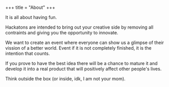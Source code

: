 +++
title = "About"
+++

It is all about having fun. 

Hackatons are intended to bring out your creative side by removing all contraints and giving you the opportunity to innovate.

We want to create an event where everyone can show us a glimpse of their vission of a better world. Event if it is not completely finished, it is the intention that counts.

If you prove to have the best idea there will be a chance to mature it and develop it into a real product that will positively affect other people's lives.

Think outside the box (or inside, idk, I am not your mom).
